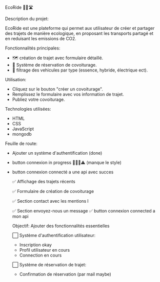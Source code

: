 EcoRide 🌿🚙🛣️


Description du projet:


EcoRide est une plateforme qui permet aux utilisateur de créer et partager des trajets de manière ecologique, en proposant les transports partagé et en reduisant les emissions de CO2.


Fonctionnalités principales:
- 🗺️ création de trajet avec formulaire détaillé.
- 📅 Système de réservation de covoiturage.
- 🚗 filtrage des vehicules par type (essence, hybride, électrique ect).


Utilisation:
- Cliquez sur le bouton "créer un covoiturage".
- Remplissez le formulaire avec vos information de trajet.
- Publiez votre covoiturage.

Technologies utilisées:
- HTML
- CSS
- JavaScript
- mongodb


Feuille de route:
- Ajouter un système d'authentification (done) 
- button connexion in progress 👩🏽‍💻⚠️ (manque le style)
- button connexion connecté a une api avec succes

  
   ✅ Affichage des trajets récents
  
   ✅ Formulaire de création de covoiturage

   ✅ Section contact avec les mentions l

   ✅ Section envoyez-nous un message
   ✅ button connexion connected a mon api
  

  Objectif: Ajouter des fonctionnalités essentielles
  
  ⬜️ Système d'authentification utilisateur:
  - Inscription okay
  - Profil utilisateur en cours
  - Connection en cours
 
  ⬜️ Système de réservation de trajet:
  - Confirmation de réservation (par mail maybe)
  
